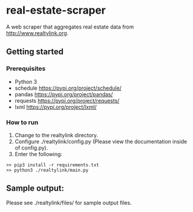 # real-estate-scraper
A web scraper that aggregates real estate data from http://www.realtylink.org.
## Getting started

### Prerequisites
* Python 3
* schedule https://pypi.org/project/schedule/
* pandas https://pypi.org/project/pandas/
* requests https://pypi.org/project/requests/
* lxml https://pypi.org/project/lxml/

### How to run
1. Change to the realtylink directory.
2. Configure ./realtylink/config.py (Please view the documentation inside of config.py).
3. Enter the following:
```
>> pip3 install -r requirements.txt
>> python3 ./realtylink/main.py
```

## Sample output:
Please see ./realtylink/files/ for sample output files.
